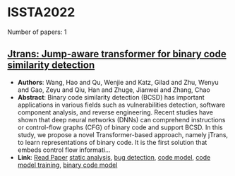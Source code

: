 # ISSTA2022

Number of papers: 1

## [Jtrans: Jump-aware transformer for binary code similarity detection](paper_1.md)
- **Authors**: Wang, Hao and Qu, Wenjie and Katz, Gilad and Zhu, Wenyu and Gao, Zeyu and Qiu, Han and Zhuge, Jianwei and Zhang, Chao
- **Abstract**: Binary code similarity detection (BCSD) has important applications in various fields such as vulnerabilities detection, software component analysis, and reverse engineering. Recent studies have shown that deep neural networks (DNNs) can comprehend instructions or control-flow graphs (CFG) of binary code and support BCSD. In this study, we propose a novel Transformer-based approach, namely jTrans, to learn representations of binary code. It is the first solution that embeds control flow informati...
- **Link**: [Read Paper](https://dl.acm.org/doi/pdf/10.1145/3533767.3534367)
[static analysis](../../labels/static_analysis.md), [bug detection](../../labels/bug_detection.md), [code model](../../labels/code_model.md), [code model training](../../labels/code_model_training.md), [binary code model](../../labels/binary_code_model.md)